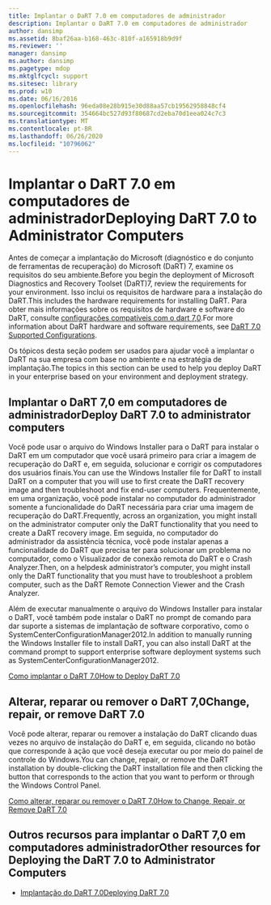 ```yaml
---
title: Implantar o DaRT 7.0 em computadores de administrador
description: Implantar o DaRT 7.0 em computadores de administrador
author: dansimp
ms.assetid: 8baf26aa-b168-463c-810f-a165918b9d9f
ms.reviewer: ''
manager: dansimp
ms.author: dansimp
ms.pagetype: mdop
ms.mktglfcycl: support
ms.sitesec: library
ms.prod: w10
ms.date: 06/16/2016
ms.openlocfilehash: 96eda08e28b915e30d88aa57cb19562958848cf4
ms.sourcegitcommit: 354664bc527d93f80687cd2eba70d1eea024c7c3
ms.translationtype: MT
ms.contentlocale: pt-BR
ms.lasthandoff: 06/26/2020
ms.locfileid: "10796062"
---
```

# <span data-ttu-id="46117-103">Implantar o DaRT 7.0 em computadores de administrador</span><span class="sxs-lookup"><span data-stu-id="46117-103">Deploying DaRT 7.0 to Administrator Computers</span></span>


<span data-ttu-id="46117-104">Antes de começar a implantação do Microsoft (diagnóstico e do conjunto de ferramentas de recuperação) do Microsoft (DaRT) 7, examine os requisitos do seu ambiente.</span><span class="sxs-lookup"><span data-stu-id="46117-104">Before you begin the deployment of Microsoft Diagnostics and Recovery Toolset (DaRT)7, review the requirements for your environment.</span></span> <span data-ttu-id="46117-105">Isso inclui os requisitos de hardware para a instalação do DaRT.</span><span class="sxs-lookup"><span data-stu-id="46117-105">This includes the hardware requirements for installing DaRT.</span></span> <span data-ttu-id="46117-106">Para obter mais informações sobre os requisitos de hardware e software do DaRT, consulte [configurações compatíveis com o dart 7,0](dart-70-supported-configurations-dart-7.md).</span><span class="sxs-lookup"><span data-stu-id="46117-106">For more information about DaRT hardware and software requirements, see [DaRT 7.0 Supported Configurations](dart-70-supported-configurations-dart-7.md).</span></span>

<span data-ttu-id="46117-107">Os tópicos desta seção podem ser usados para ajudar você a implantar o DaRT na sua empresa com base no ambiente e na estratégia de implantação.</span><span class="sxs-lookup"><span data-stu-id="46117-107">The topics in this section can be used to help you deploy DaRT in your enterprise based on your environment and deployment strategy.</span></span>

## <span data-ttu-id="46117-108">Implantar o DaRT 7,0 em computadores de administrador</span><span class="sxs-lookup"><span data-stu-id="46117-108">Deploy DaRT 7.0 to administrator computers</span></span>


<span data-ttu-id="46117-109">Você pode usar o arquivo do Windows Installer para o DaRT para instalar o DaRT em um computador que você usará primeiro para criar a imagem de recuperação do DaRT e, em seguida, solucionar e corrigir os computadores dos usuários finais.</span><span class="sxs-lookup"><span data-stu-id="46117-109">You can use the Windows Installer file for DaRT to install DaRT on a computer that you will use to first create the DaRT recovery image and then troubleshoot and fix end-user computers.</span></span> <span data-ttu-id="46117-110">Frequentemente, em uma organização, você pode instalar no computador do administrador somente a funcionalidade do DaRT necessária para criar uma imagem de recuperação do DaRT.</span><span class="sxs-lookup"><span data-stu-id="46117-110">Frequently, across an organization, you might install on the administrator computer only the DaRT functionality that you need to create a DaRT recovery image.</span></span> <span data-ttu-id="46117-111">Em seguida, no computador do administrador da assistência técnica, você pode instalar apenas a funcionalidade do DaRT que precisa ter para solucionar um problema no computador, como o Visualizador de conexão remota do DaRT e o Crash Analyzer.</span><span class="sxs-lookup"><span data-stu-id="46117-111">Then, on a helpdesk administrator’s computer, you might install only the DaRT functionality that you must have to troubleshoot a problem computer, such as the DaRT Remote Connection Viewer and the Crash Analyzer.</span></span>

<span data-ttu-id="46117-112">Além de executar manualmente o arquivo do Windows Installer para instalar o DaRT, você também pode instalar o DaRT no prompt de comando para dar suporte a sistemas de implantação de software corporativo, como o SystemCenterConfigurationManager2012.</span><span class="sxs-lookup"><span data-stu-id="46117-112">In addition to manually running the Windows Installer file to install DaRT, you can also install DaRT at the command prompt to support enterprise software deployment systems such as SystemCenterConfigurationManager2012.</span></span>

[<span data-ttu-id="46117-113">Como implantar o DaRT 7.0</span><span class="sxs-lookup"><span data-stu-id="46117-113">How to Deploy DaRT 7.0</span></span>](how-to-deploy-dart-70.md)

## <span data-ttu-id="46117-114">Alterar, reparar ou remover o DaRT 7,0</span><span class="sxs-lookup"><span data-stu-id="46117-114">Change, repair, or remove DaRT 7.0</span></span>


<span data-ttu-id="46117-115">Você pode alterar, reparar ou remover a instalação do DaRT clicando duas vezes no arquivo de instalação do DaRT e, em seguida, clicando no botão que corresponde à ação que você deseja executar ou por meio do painel de controle do Windows.</span><span class="sxs-lookup"><span data-stu-id="46117-115">You can change, repair, or remove the DaRT installation by double-clicking the DaRT installation file and then clicking the button that corresponds to the action that you want to perform or through the Windows Control Panel.</span></span>

[<span data-ttu-id="46117-116">Como alterar, reparar ou remover o DaRT 7.0</span><span class="sxs-lookup"><span data-stu-id="46117-116">How to Change, Repair, or Remove DaRT 7.0</span></span>](how-to-change-repair-or-remove-dart-70.md)

## <span data-ttu-id="46117-117">Outros recursos para implantar o DaRT 7,0 em computadores administrador</span><span class="sxs-lookup"><span data-stu-id="46117-117">Other resources for Deploying the DaRT 7.0 to Administrator Computers</span></span>


-   [<span data-ttu-id="46117-118">Implantação do DaRT 7.0</span><span class="sxs-lookup"><span data-stu-id="46117-118">Deploying DaRT 7.0</span></span>](deploying-dart-70-new-ia.md)

 

 





